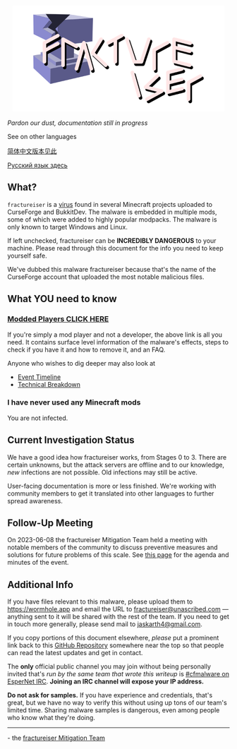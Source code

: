 <p align="center">
	<img src="docs/media/logo.svg" alt="fractureiser logo" height="240">
</p>

*Pardon our dust, documentation still in progress*

See on other languages

[简体中文版本见此](./lang/zh-CN/)

[Русский язык здесь](./lang/ru-RU/)

## What?
`fractureiser` is a [virus](https://en.wikipedia.org/wiki/Computer_virus) found in several Minecraft projects uploaded to CurseForge and BukkitDev. The malware is embedded in multiple mods, some of which were added to highly popular modpacks. The malware is only known to target Windows and Linux.

If left unchecked, fractureiser can be **INCREDIBLY DANGEROUS** to your machine. Please read through this document for the info you need to keep yourself safe.

We've dubbed this malware fractureiser because that's the name of the CurseForge account that uploaded the most notable malicious files.  

## What YOU need to know

### [Modded Players CLICK HERE](docs/users.md)

If you're simply a mod player and not a developer, the above link is all you need. It contains surface level information of the malware's effects, steps to check if you have it and how to remove it, and an FAQ.

Anyone who wishes to dig deeper may also look at
* [Event Timeline](docs/timeline.md)
* [Technical Breakdown](docs/tech.md)

### I have never used any Minecraft mods
You are not infected.

## Current Investigation Status
We have a good idea how fractureiser works, from Stages 0 to 3. There are certain
unknowns, but the attack servers are offline and to our knowledge, *new* infections are
not possible. Old infections may still be active.

User-facing documentation is more or less finished. We're working with community members to get it translated into other languages to further spread awareness.

## Follow-Up Meeting
On 2023-06-08 the fractureiser Mitigation Team held a meeting with notable members of the community to discuss preventive measures and solutions for future problems of this scale.
See [this page](https://github.com/fractureiser-investigation/fractureiser/blob/main/docs/2023-06-08-meeting.md) for the agenda and minutes of the event.

## Additional Info

If you have files relevant to this malware, please upload them to https://wormhole.app and email the URL to fractureiser@unascribed.com — anything sent to it will be shared with the rest of the team. If you need to get in touch more generally, please send mail to jaskarth4@gmail.com.

If you copy portions of this document elsewhere, *please* put a prominent link back to this [GitHub Repository](https://github.com/fractureiser-investigation/fractureiser) somewhere near the top so that people can read the latest updates and get in contact.

The **only** official public channel you may join without being personally invited that's *run by the same team that wrote this writeup* is [#cfmalware on EsperNet IRC](https://webchat.esper.net/?channels=cfmalware). **Joining an IRC channel will expose your IP address.**

**Do not ask for samples.** If you have experience and credentials, that's great, but we have no way to verify this without using up tons of our team's limited time. Sharing malware samples is dangerous, even among people who know what they're doing.

---

\- the [fractureiser Mitigation Team](docs/credits.md)
